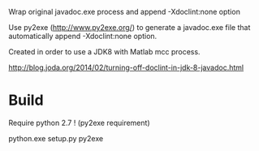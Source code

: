 Wrap original javadoc.exe process and append -Xdoclint:none option

Use py2exe (http://www.py2exe.org/) to generate a javadoc.exe file that automatically append -Xdoclint:none option.

Created in order to use a JDK8 with Matlab mcc process.

http://blog.joda.org/2014/02/turning-off-doclint-in-jdk-8-javadoc.html

# Build

Require python 2.7 ! (py2exe requirement)

   python.exe setup.py py2exe

